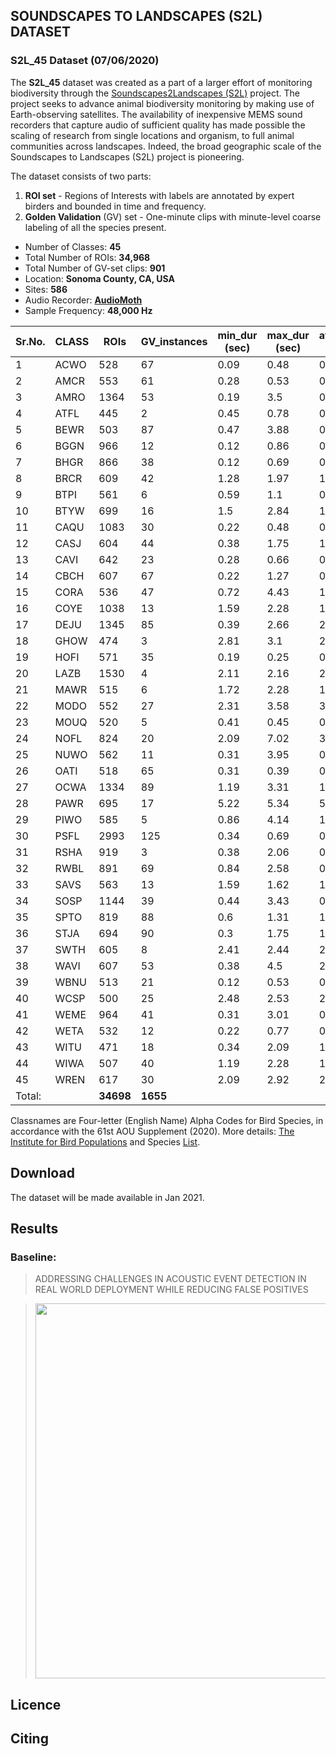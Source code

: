 ## SOUNDSCAPES TO LANDSCAPES (S2L) DATASET

### S2L_45 Dataset (07/06/2020)
The **S2L_45** dataset was created as a part of a larger effort of monitoring biodiversity through the [Soundscapes2Landscapes (S2L)](https://soundscapes2landscapes.org/) project. The project seeks to advance animal biodiversity monitoring by making use of Earth-observing satellites. The availability of inexpensive MEMS sound recorders that capture audio of sufficient quality has made possible the scaling of research from single locations and organism, to full animal communities across landscapes. Indeed, the broad geographic scale of the Soundscapes to Landscapes (S2L) project is pioneering.

The dataset consists of two parts:
1. **ROI set** - Regions of Interests with labels are annotated by expert birders and bounded in time and frequency.
1. **Golden Validation** (GV) set - One-minute clips with minute-level coarse labeling of all the species present.

* Number of Classes: **45**
* Total Number of ROIs: **34,968**
* Total Number of GV-set clips: **901**
* Location: **Sonoma County, CA, USA**
* Sites: **586**
* Audio Recorder: **[AudioMoth](https://www.openacousticdevices.info/)**
* Sample Frequency: **48,000 Hz**


Sr.No. | CLASS | ROIs | GV_instances | min_dur (sec) | max_dur (sec) | average_dur (sec) | avg_min_freq (Hz) | avg_max_freq (Hz)
-------|-------|------|--------------|---------------|---------------|-------------------|----------|---------
1 | ACWO | 528 | 67 | 0.09 | 0.48 | 0.22 | 945.43 | 3820.5
2 | AMCR | 553 | 61 | 0.28 | 0.53 | 0.39 | 633.96 | 2607.36
3 | AMRO | 1364 | 53 | 0.19 | 3.5 | 0.85 | 1331.11 | 7390.21
4 | ATFL | 445 | 2 | 0.45 | 0.78 | 0.53 | 1376.67 | 3603.96
5 | BEWR | 503 | 87 | 0.47 | 3.88 | 0.67 | 3464.94 | 6181.01
6 | BGGN | 966 | 12 | 0.12 | 0.86 | 0.63 | 2053.58 | 11104.6
7 | BHGR | 866 | 38 | 0.12 | 0.69 | 0.6 | 1340.7 | 2842.83
8 | BRCR | 609 | 42 | 1.28 | 1.97 | 1.91 | 4036.42 | 8043.72
9 | BTPI | 561 | 6 | 0.59 | 1.1 | 0.72 | 54.63 | 589.51
10 | BTYW | 699 | 16 | 1.5 | 2.84 | 1.64 | 2910.01 | 8054.39
11 | CAQU | 1083 | 30 | 0.22 | 0.48 | 0.32 | 1208.05 | 2155.49
12 | CASJ | 604 | 44 | 0.38 | 1.75 | 1.15 | 976.3 | 4887.09
13 | CAVI | 642 | 23 | 0.28 | 0.66 | 0.37 | 2322.59 | 4989.02
14 | CBCH | 607 | 67 | 0.22 | 1.27 | 0.39 | 5449.34 | 7476.58
15 | CORA | 536 | 47 | 0.72 | 4.43 | 1.06 | 347.69 | 1949.83
16 | COYE | 1038 | 13 | 1.59 | 2.28 | 1.98 | 1893.88 | 7409.39
17 | DEJU | 1345 | 85 | 0.39 | 2.66 | 2.12 | 2483.54 | 6705.8
18 | GHOW | 474 | 3 | 2.81 | 3.1 | 2.87 | 0.0 | 647.17
19 | HOFI | 571 | 35 | 0.19 | 0.25 | 0.22 | 2920.29 | 4397.6
20 | LAZB | 1530 | 4 | 2.11 | 2.16 | 2.13 | 2250.0 | 8064.0
21 | MAWR | 515 | 6 | 1.72 | 2.28 | 1.87 | 3486.1 | 9626.83
22 | MODO | 552 | 27 | 2.31 | 3.58 | 3.1 | 190.1 | 934.37
23 | MOUQ | 520 | 5 | 0.41 | 0.45 | 0.43 | 562.5 | 1969.0
24 | NOFL | 824 | 20 | 2.09 | 7.02 | 3.3 | 1981.23 | 3180.94
25 | NUWO | 562 | 11 | 0.31 | 3.95 | 0.39 | 2638.64 | 4359.42
26 | OATI | 518 | 65 | 0.31 | 0.39 | 0.35 | 4720.99 | 7149.5
27 | OCWA | 1334 | 89 | 1.19 | 3.31 | 1.94 | 2959.76 | 6618.77
28 | PAWR | 695 | 17 | 5.22 | 5.34 | 5.25 | 4613.06 | 8451.05
29 | PIWO | 585 | 5 | 0.86 | 4.14 | 1.49 | 1392.87 | 2341.35
30 | PSFL | 2993 | 125 | 0.34 | 0.69 | 0.38 | 3875.98 | 7237.3
31 | RSHA | 919 | 3 | 0.38 | 2.06 | 0.7 | 866.0 | 3437.37
32 | RWBL | 891 | 69 | 0.84 | 2.58 | 0.89 | 2165.66 | 3666.09
33 | SAVS | 563 | 13 | 1.59 | 1.62 | 1.61 | 4124.0 | 10216.0
34 | SOSP | 1144 | 39 | 0.44 | 3.43 | 0.56 | 1372.55 | 7328.77
35 | SPTO | 819 | 88 | 0.6 | 1.31 | 1.13 | 2992.58 | 7287.75
36 | STJA | 694 | 90 | 0.3 | 1.75 | 1.6 | 1576.9 | 4936.31
37 | SWTH | 605 | 8 | 2.41 | 2.44 | 2.42 | 1312.0 | 6376.0
38 | WAVI | 607 | 53 | 0.38 | 4.5 | 2.1 | 2575.16 | 6387.19
39 | WBNU | 513 | 21 | 0.12 | 0.53 | 0.44 | 1458.86 | 4009.55
40 | WCSP | 500 | 25 | 2.48 | 2.53 | 2.5 | 2344.0 | 6656.0
41 | WEME | 964 | 41 | 0.31 | 3.01 | 0.67 | 1379.96 | 3327.64
42 | WETA | 532 | 12 | 0.22 | 0.77 | 0.32 | 2077.6 | 4207.02
43 | WITU | 471 | 18 | 0.34 | 2.09 | 1.45 | 240.07 | 3086.62
44 | WIWA | 507 | 40 | 1.19 | 2.28 | 1.41 | 3915.6 | 8098.56
45 | WREN | 617 | 30 | 2.09 | 2.92 | 2.37 | 1835.12 | 3580.26
Total:||**34698**|**1655**|||||

Classnames are Four-letter (English Name) Alpha Codes for Bird Species, in accordance with the 61st AOU Supplement (2020). More details: [The Institute for Bird Populations](https://www.birdpop.org/) and Species [List](https://www.birdpop.org/docs/misc/Alpha_codes_eng.pdf). 


## Download
The dataset will be made available in Jan 2021.

## Results
### Baseline:
> ADDRESSING CHALLENGES IN ACOUSTIC EVENT DETECTION IN REAL WORLD DEPLOYMENT WHILE REDUCING FALSE POSITIVES

> <img src="https://github.com/baligar/S2L_45/blob/main/images/Table_2_updated.PNG" width="600">



## Licence

## Citing






